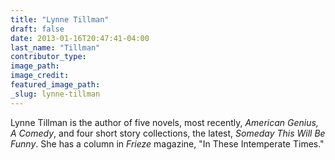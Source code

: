 ```yaml
---
title: "Lynne Tillman"
draft: false
date: 2013-01-16T20:47:41-04:00
last_name: "Tillman"
contributor_type:
image_path:
image_credit:
featured_image_path:
_slug: lynne-tillman
---
```


Lynne Tillman is the author of five novels, most recently, _American Genius, A Comedy_, and four short story collections, the latest, _Someday This Will Be Funny_. She has a column in _Frieze_ magazine, "In These Intemperate Times."

